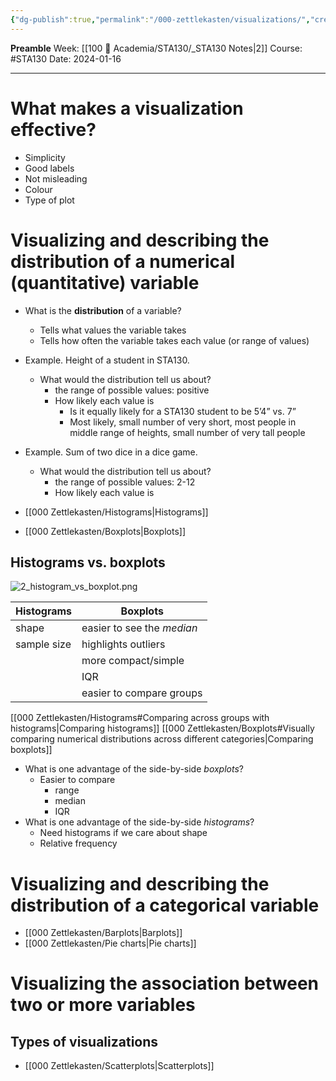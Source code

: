 ```yaml
---
{"dg-publish":true,"permalink":"/000-zettlekasten/visualizations/","created":"2024-01-16T15:57:55.048-05:00","updated":"2024-01-16T23:55:09.754-05:00"}
---
```


**Preamble**
Week: [[100 📒 Academia/STA130/_STA130 Notes\|2]]
Course: #STA130
Date: 2024-01-16

---
# What makes a visualization effective?

- Simplicity
- Good labels
- Not misleading
- Colour
- Type of plot

# Visualizing and describing the distribution of a numerical (quantitative) variable

- What is the **distribution** of a variable?
	- Tells what values the variable takes
	- Tells how often the variable takes each value (or range of values)
- Example. Height of a student in STA130.
	- What would the distribution tell us about?
		- the range of possible values: positive
		- How likely each value is
			- Is it equally likely for a STA130 student to be 5’4” vs. 7”
			- Most likely, small number of very short, most people in middle range of heights, small number of very tall people
- Example. Sum of two dice in a dice game.
	- What would the distribution tell us about?
		- the range of possible values: 2-12
		- How likely each value is

- [[000 Zettlekasten/Histograms\|Histograms]]
- [[000 Zettlekasten/Boxplots\|Boxplots]]

## Histograms vs. boxplots

![2_histogram_vs_boxplot.png](/img/user/Files/sta130/2_histogram_vs_boxplot.png)

| Histograms | Boxplots |
| ---- | ---- |
| shape | easier to see the *median* |
| sample size | highlights outliers |
|  | more compact/simple |
|  | IQR |
|  | easier to compare groups |

[[000 Zettlekasten/Histograms#Comparing across groups with histograms\|Comparing histograms]]
[[000 Zettlekasten/Boxplots#Visually comparing numerical distributions across different categories\|Comparing boxplots]]

- What is one advantage of the side-by-side *boxplots*?
	- Easier to compare
		- range
		- median
		- IQR
- What is one advantage of the side-by-side *histograms*?
	- Need histograms if we care about shape
	- Relative frequency

# Visualizing and describing the distribution of a categorical variable

- [[000 Zettlekasten/Barplots\|Barplots]]
- [[000 Zettlekasten/Pie charts\|Pie charts]]

# Visualizing the association between two or more variables

## Types of visualizations

- [[000 Zettlekasten/Scatterplots\|Scatterplots]]
